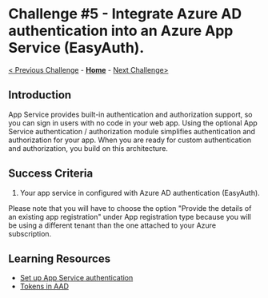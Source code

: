 # Challenge \#5 - Integrate Azure AD authentication into an Azure App Service (EasyAuth).

[< Previous Challenge](./03-invite-guest.md) - **[Home](../README.md)** - [Next Challenge>](./05-integrate-app.md)

## Introduction

App Service provides built-in authentication and authorization support, so you can sign in users with no code in your web app. Using the optional App Service authentication / authorization module simplifies authentication and authorization for your app. When you are ready for custom authentication and authorization, you build on this architecture.

## Success Criteria

1. Your app service in configured with Azure AD authentication (EasyAuth).

Please note that you will have to choose the option "Provide the details of an existing app registration" under App registration type because you will be using a different tenant than the one attached to your Azure subscription.

## Learning Resources

- [Set up App Service authentication](https://learn.microsoft.com/en-us/azure/app-service/scenario-secure-app-authentication-app-service)
- [Tokens in AAD](https://learn.microsoft.com/en-us/azure/active-directory/develop/security-tokens)